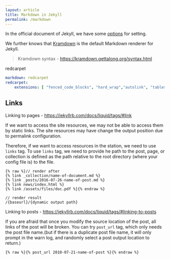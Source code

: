 ```yaml
---
layout: article
title: Markdown in Jekyll 
permalink: /markdown
---
```


In the official document of Jekyll, we have some [options](https://jekyllrb.com/docs/configuration/markdown/) for setting.

We further knows that [Kramdown](https://kramdown.gettalong.org/index.html) is the default Markdown renderer for Jekyll. 

> Kramdown syntax - <https://kramdown.gettalong.org/syntax.html>

redcarpet
```yml
markdown: redcarpet
redcarpet:
    extensions: [ "fenced_code_blocks", "hard_wrap","autolink", "tables", "strikethrough", "superscript", "with_toc_data", "highlight", "prettify","no_intra_emphasis"]
```

## Links

Linking to pages - <https://jekyllrb.com/docs/liquid/tags/#link>

If we want to access the site resources, we may not be able to access them by static links. The site resources may have change the output position due to permalink configuration.

Therefore, if we want to access resources in the station, we need to use `links` tag. To use `links` tag, we need to provide he path to the post, page, or collection is defined as the path relative to the root directory (where your config file is) to the file.

```liquid
{% raw %}// render after
{% link _collection/name-of-document.md %}
{% link _posts/2016-07-26-name-of-post.md %}
{% link news/index.html %}
{% link /assets/files/doc.pdf %}{% endraw %}

// render result
/{baseurl}/{dynamic output path}
```

Linking to posts - https://jekyllrb.com/docs/liquid/tags/#linking-to-posts

If you are afraid that once you modify the source location of the post, all links of the post will be broken. You can try `post_url` tag, which only needs the post file name.(but if there is a duplicate post file name, it will only prompt in the warn log, and randomly select a post output location to return.)

```liquid
{% raw %}{% post_url 2010-07-21-name-of-post %}{% endraw %}
```